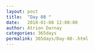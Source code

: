 ```yaml
---
layout: post  
title:  "Day 08 "  
date:   2018-01-08 12:00:00  
author: Atrion Darnay  
categories: 365days
permalink: 365days/Day-08-.html  
---
```

